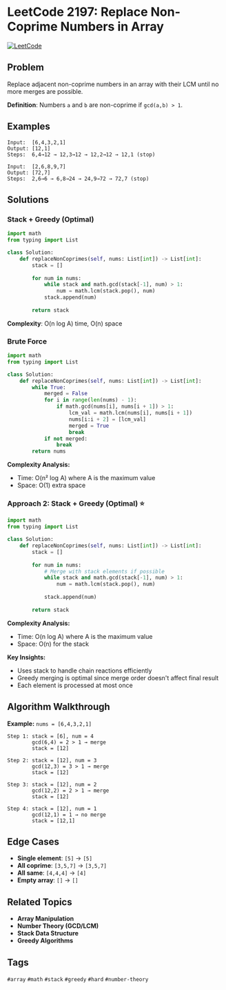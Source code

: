 # LeetCode 2197: Replace Non-Coprime Numbers in Array

[![LeetCode](https://img.shields.io/badge/LeetCode-2197-orange)](https://leetcode.com/problems/replace-non-coprime-numbers-in-array/)

## Problem

Replace adjacent non-coprime numbers in an array with their LCM until no more merges are possible.

**Definition**: Numbers `a` and `b` are non-coprime if `gcd(a,b) > 1`.

## Examples

```
Input:  [6,4,3,2,1]
Output: [12,1]
Steps:  6,4→12 → 12,3→12 → 12,2→12 → 12,1 (stop)

Input:  [2,6,8,9,7] 
Output: [72,7]
Steps:  2,6→6 → 6,8→24 → 24,9→72 → 72,7 (stop)
```

## Solutions

### Stack + Greedy (Optimal)

```python
import math
from typing import List

class Solution:
    def replaceNonCoprimes(self, nums: List[int]) -> List[int]:
        stack = []
        
        for num in nums:
            while stack and math.gcd(stack[-1], num) > 1:
                num = math.lcm(stack.pop(), num)
            stack.append(num)
        
        return stack
```

**Complexity**: O(n log A) time, O(n) space

### Brute Force

```python
import math
from typing import List

class Solution:
    def replaceNonCoprimes(self, nums: List[int]) -> List[int]:
        while True:
            merged = False
            for i in range(len(nums) - 1):
                if math.gcd(nums[i], nums[i + 1]) > 1:
                    lcm_val = math.lcm(nums[i], nums[i + 1])
                    nums[i:i + 2] = [lcm_val]
                    merged = True
                    break
            if not merged:
                break
        return nums
```

**Complexity Analysis:**
- Time: O(n² log A) where A is the maximum value
- Space: O(1) extra space

### Approach 2: Stack + Greedy (Optimal) ⭐

```python
import math
from typing import List

class Solution:
    def replaceNonCoprimes(self, nums: List[int]) -> List[int]:
        stack = []
        
        for num in nums:
            # Merge with stack elements if possible
            while stack and math.gcd(stack[-1], num) > 1:
                num = math.lcm(stack.pop(), num)
            
            stack.append(num)
        
        return stack
```

**Complexity Analysis:**
- Time: O(n log A) where A is the maximum value
- Space: O(n) for the stack

**Key Insights:**
- Uses stack to handle chain reactions efficiently
- Greedy merging is optimal since merge order doesn't affect final result
- Each element is processed at most once

## Algorithm Walkthrough

**Example:** `nums = [6,4,3,2,1]`

```
Step 1: stack = [6], num = 4
        gcd(6,4) = 2 > 1 → merge
        stack = [12]

Step 2: stack = [12], num = 3  
        gcd(12,3) = 3 > 1 → merge
        stack = [12]

Step 3: stack = [12], num = 2
        gcd(12,2) = 2 > 1 → merge  
        stack = [12]

Step 4: stack = [12], num = 1
        gcd(12,1) = 1 → no merge
        stack = [12,1]
```

## Edge Cases

- **Single element**: `[5]` → `[5]`
- **All coprime**: `[3,5,7]` → `[3,5,7]`  
- **All same**: `[4,4,4]` → `[4]`
- **Empty array**: `[]` → `[]`

## Related Topics

- **Array Manipulation**
- **Number Theory (GCD/LCM)**
- **Stack Data Structure**
- **Greedy Algorithms**

## Tags

`#array` `#math` `#stack` `#greedy` `#hard` `#number-theory`
